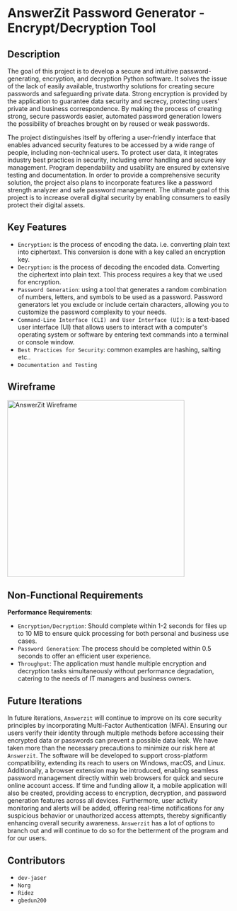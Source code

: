 # AnswerZit Password Generator - Encrypt/Decryption Tool

## Description
The goal of this project is to develop a secure and intuitive password-generating, encryption, and decryption Python software. It solves the issue of the lack of easily available, trustworthy solutions for creating secure passwords and safeguarding private data. Strong encryption is provided by the application to guarantee data security and secrecy, protecting users' private and business correspondence. By making the process of creating strong, secure passwords easier, automated password generation lowers the possibility of breaches brought on by reused or weak passwords.

The project distinguishes itself by offering a user-friendly interface that enables advanced security features to be accessed by a wide range of people, including non-technical users. To protect user data, it integrates industry best practices in security, including error handling and secure key management. Program dependability and usability are ensured by extensive testing and documentation. In order to provide a comprehensive security solution, the project also plans to incorporate features like a password strength analyzer and safe password management. The ultimate goal of this project is to increase overall digital security by enabling consumers to easily protect their digital assets.

## Key Features
- `Encryption`:  is the process of encoding the data. i.e. converting plain text into ciphertext. This conversion is done with a key called an encryption key.
- `Decryption`:  is the process of decoding the encoded data. Converting the ciphertext into plain text. This process requires a key that we used for encryption.
- `Password Generation`: using a tool that generates a random combination of numbers, letters, and symbols to be used as a password. Password generators let you exclude or include certain characters, allowing you to customize the password complexity to your needs. 
- `Command-Line Interface (CLI) and User Interface (UI)`: is a text-based user interface (UI) that allows users to interact with a computer's operating system or software by entering text commands into a terminal or console window.
- `Best Practices for Security`: common examples are hashing, salting etc..
- `Documentation and Testing`

## Wireframe
<img src="https://i.imgur.com/ZTbMgkI.jpeg" alt=" AnswerZit Wireframe" width="400" />

## Non-Functional Requirements
**Performance Requirements**:
- `Encryption/Decryption`: Should complete within 1-2 seconds for files up to 10 MB to ensure quick processing for both personal and business use cases.
- `Password Generation`: The process should be completed within 0.5 seconds to offer an efficient user experience.
- `Throughput`: The application must handle multiple encryption and decryption tasks simultaneously without performance degradation, catering to the needs of IT managers and business owners.

## Future Iterations
In future iterations, `Answerzit` will continue to improve on its core security principles by incorporating Multi-Factor Authentication (MFA). Ensuring our users verify their identity through multiple methods before accessing their encrypted data or passwords can prevent a possible data leak. We have taken more than the necessary precautions to minimize our risk here at `Answerzit`. The software will be developed to support cross-platform compatibility, extending its reach to users on Windows, macOS, and Linux. Additionally, a browser extension may be introduced, enabling seamless password management directly within web browsers for quick and secure online account access. If time and funding allow it, a mobile application will also be created, providing access to encryption, decryption, and password generation features across all devices. Furthermore, user activity monitoring and alerts will be added, offering real-time notifications for any suspicious behavior or unauthorized access attempts, thereby significantly enhancing overall security awareness. `Answerzit` has a lot of options to branch out and will continue to do so for the betterment of the program and for our users. 

## Contributors
- `dev-jaser`
- `Norg`
- `Ridez`
- `gbedun200`
